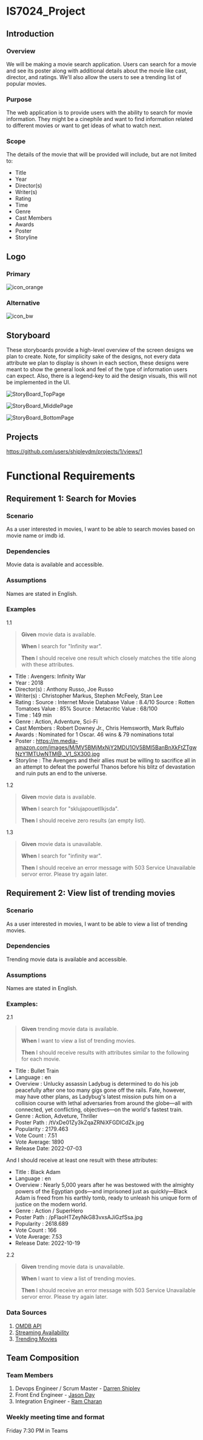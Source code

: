 # IS7024_Project
## Introduction
### Overview
We will be making a movie search application. Users can search for a movie and see its poster along with additional details about the movie like cast, director, and ratings. We'll also allow the users to see a trending list of popular movies.    

### Purpose
The web application is to provide users with the ability to search for movie information. They might be a cinephile and want to find information related to different movies or want to get ideas of what to watch next.

### Scope
The details of the movie that will be provided will include, but are not limited to:
- Title
- Year
- Director(s)
- Writer(s)
- Rating
- Time
- Genre
- Cast Members
- Awards
- Poster
- Storyline 

## Logo
### Primary  
![icon_orange](https://user-images.githubusercontent.com/51447959/196820576-432a932f-0646-426a-b126-324a00ec499f.png "Primary Application Logo")  

### Alternative  
![icon_bw](https://user-images.githubusercontent.com/51447959/196820597-9dfebd06-b8f7-45a7-b945-fbaad20bfcad.png  "Secondary Application Logo")  


## Storyboard
These storyboards provide a high-level overview of the screen designs we plan to create. Note, for simplicity sake of the designs, not every data attribute we plan to display is shown in each section, these designs were meant to show the general look and feel of the type of information users can expect. Also, there is a legend-key to aid the design visuals, this will not be implemented in the UI.

![StoryBoard_TopPage](https://user-images.githubusercontent.com/101297146/196309202-df4e5b28-0472-43cf-ab5c-5123df275699.png "Screen design of movie info and poster")

![StoryBoard_MiddlePage](https://user-images.githubusercontent.com/101297146/196309044-de21b5bb-b9de-4bde-b26a-4f7b250df362.png "Screen design of an iframe for a movie trailer video")

![StoryBoard_BottomPage](https://user-images.githubusercontent.com/101297146/197305127-c1c90031-d26b-4ce0-bec0-4ca78e868fe9.png "Screen design of movie info related to trending movies")

## Projects
https://github.com/users/shipleydm/projects/1/views/1

# Functional Requirements
## Requirement 1: Search for Movies
### Scenario
As a user interested in movies, I want to be able to search movies based on movie name or imdb id.

### Dependencies
Movie data is available and accessible.

### Assumptions
Names are stated in English.

### Examples

1.1

>**Given** movie data is available.
>
>**When**  I search for "Infinity war".
>
>**Then**  I should receive one result which closely matches the title along with these attributes.

- Title : Avengers: Infinity War
- Year  : 2018
- Director(s) : Anthony Russo, Joe Russo
- Writer(s) : Christopher Markus, Stephen McFeely, Stan Lee
- Rating : 
    Source	:	Internet Movie Database
    Value	:	8.4/10
    Source	:	Rotten Tomatoes
    Value	:	85%
    Source	:	Metacritic
    Value	:	68/100
- Time :  149 min
- Genre :  Action, Adventure, Sci-Fi
- Cast Members : Robert Downey Jr., Chris Hemsworth, Mark Ruffalo
- Awards : Nominated for 1 Oscar. 46 wins & 79 nominations total
- Poster :  https://m.media-amazon.com/images/M/MV5BMjMxNjY2MDU1OV5BMl5BanBnXkFtZTgwNzY1MTUwNTM@._V1_SX300.jpg
- Storyline : The Avengers and their allies must be willing to sacrifice all in an attempt to defeat the powerful Thanos before his blitz of devastation and ruin puts an end to the universe.

1.2 
>**Given** movie data is available.
>
>**When**  I search for "sklujapouetllkjsda".
>
>**Then**  I should receive zero results (an empty list).

1.3
>**Given** movie data is unavailable.
>
>**When**  I search for "infinity war".
>
>**Then**  I should receive an error message with 503 Service Unavailable servor error. Please try again later.

## Requirement 2: View list of trending movies
### Scenario
As a user interested in movies, I want to be able to view a list of trending movies.

### Dependencies
Trending movie data is available and accessible.

### Assumptions
Names are stated in English.

### Examples: 

2.1

>**Given**  trending movie data is available.
>
>**When**  I want to view a list of trending movies. 
>
>**Then**  I should receive results with attributes similar to the following for each movie.

- Title       : Bullet Train
- Language    : en
- Overview    : Unlucky assassin Ladybug is determined to do his job peacefully after one too many gigs gone off the rails. Fate, however, may have other plans, as Ladybug's latest mission puts him on a collision course with lethal adversaries from around the globe—all with connected, yet conflicting, objectives—on the world's fastest train.
- Genre       : Action, Adveture, Thriller
- Poster Path : /tVxDe01Zy3kZqaZRNiXFGDICdZk.jpg
- Popularity  : 2179.463
- Vote Count  : 7.51
- Vote Average: 1890
- Release Date: 2022-07-03

And I should receive at least one result with these attributes:

- Title       : Black Adam
- Language    : en 
- Overview    : Nearly 5,000 years after he was bestowed with the almighty powers of the Egyptian gods—and imprisoned just as quickly—Black Adam is freed from his earthly tomb, ready to unleash his unique form of justice on the modern world.
- Genre       : Action / SuperHero
- Poster Path : /pFlaoHTZeyNkG83vxsAJiGzfSsa.jpg
- Popularity  : 2618.689
- Vote Count  : 166
- Vote Average: 7.53
- Release Date: 2022-10-19

2.2
>**Given**  trending movie data is unavailable.
>
>**When**  I want to view a list of trending movies. 
>
>**Then**  I should receive an error message with 503 Service Unavailable servor error. Please try again later.


### Data Sources
 1) [OMDB API](http://www.omdbapi.com/?apikey=280d36f8&t=infinity+war)
 2) [Streaming Availability](https://streaming-availability.p.rapidapi.com/get/basic?country=us&tmdb_id=movie%2F120&output_language=en)
 3) [Trending Movies](https://api.themoviedb.org/3/trending/movie/week?api_key=641404d7aea85802758ccd6b0857f41a)

## Team Composition
### Team Members
 1) Devops Engineer / Scrum Master - [Darren Shipley](https://github.com/shipleydm)
 2) Front End Engineer - [Jason Day](https://github.com/jasonjday)
 3) Integration Engineer - [Ram Charan](https://github.com/rc0871)

### Weekly meeting time and format 
Friday 7:30 PM in Teams

